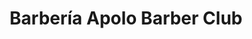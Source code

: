 ---
title: "Barbería Apolo Barber Club"
url: /ciudad-autonoma-de-buenos-aires/barberia-apolo-barber-club/
shop: peluquería
---